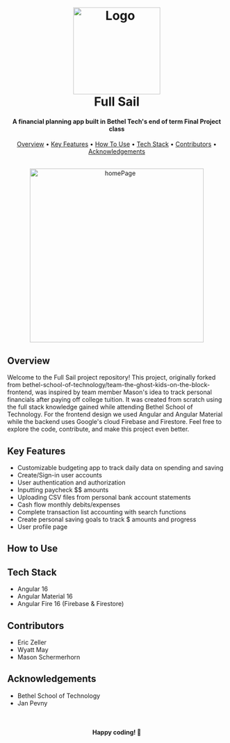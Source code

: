 <h1 align="center">
  <img src="https://github.com/ezellerBST/Full-Sail/blob/dev/full-sail-frontend/src/assets/favicon.png?raw=true" alt="Logo" width="200">
  <br>
  Full Sail
  <br>
</h1>

<h4 align="center">A financial planning app built in Bethel Tech's end of term Final Project class</h4>

<p align="center">
  <a href="#overview">Overview</a> •
  <a href="#key-features">Key Features</a> •
  <a href="#how-to-use">How To Use</a> •
  <a href="#tech-stack">Tech Stack</a> •
  <a href="#contributor">Contributors</a> •
  <a href="#acknowledge">Acknowledgements</a>
</p>

<br>
<div align="center">
    <img src="" alt="homePage" width="400">
</div>

## Overview
Welcome to the Full Sail project repository! This project, originally forked from bethel-school-of-technology/team-the-ghost-kids-on-the-block-frontend, was inspired by team member Mason's idea to track personal financials after paying off college tuition. It was created from scratch using the full stack knowledge gained while attending Bethel School of Technology. For the frontend design we used Angular and Angular Material while the backend uses Google's cloud Firebase and Firestore. Feel free to explore the code, contribute, and make this project even better.

## Key Features
* Customizable budgeting app to track daily data on spending and saving
* Create/Sign-in user accounts
* User authentication and authorization
* Inputting paycheck $$ amounts
* Uploading CSV files from personal bank account statements
* Cash flow monthly debits/expenses
* Complete transaction list accounting with search functions
* Create personal saving goals to track $ amounts and progress
* User profile page

## How to Use

## Tech Stack
* Angular 16
* Angular Material 16
* Angular Fire 16 (Firebase & Firestore)

## Contributors
* Eric Zeller
* Wyatt May
* Mason Schermerhorn

## Acknowledgements
* Bethel School of Technology
* Jan Pevny


<br>
<h4 align="center">Happy coding! 🚀</h4>

